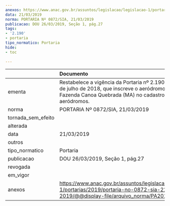 ```yaml
---
anexos: https://www.anac.gov.br/assuntos/legislacao/legislacao-1/portarias/2019/portaria-no-0872-sia-21-03-2019/@@display-file/arquivo_norma/PA2019-0872.pdf
data: 21/03/2019
norma: PORTARIA Nº 0872/SIA, 21/03/2019
publicacao: DOU 26/03/2019, Seção 1, pág.27
tags:
- '2.190'
- portaria
tipo_normatico: Portaria
hide: 
- toc 
 
---
```


|                    | Documento                                                                                                                                                        |
|:-------------------|:-----------------------------------------------------------------------------------------------------------------------------------------------------------------|
| ementa             | Restabelece a vigência da Portaria nº 2.190/SIA, de 12 de julho de 2018, que inscreve o aeródromo privado Fazenda Canoa Quebrada (MA) no cadastro de aeródromos. |
| norma              | PORTARIA Nº 0872/SIA, 21/03/2019                                                                                                                                 |
| tornada_sem_efeito |                                                                                                                                                                  |
| alterada           |                                                                                                                                                                  |
| data               | 21/03/2019                                                                                                                                                       |
| outros             |                                                                                                                                                                  |
| tipo_normatico     | Portaria                                                                                                                                                         |
| publicacao         | DOU 26/03/2019, Seção 1, pág.27                                                                                                                                  |
| revogada           |                                                                                                                                                                  |
| em_vigor           |                                                                                                                                                                  |
| anexos             | https://www.anac.gov.br/assuntos/legislacao/legislacao-1/portarias/2019/portaria-no-0872-sia-21-03-2019/@@display-file/arquivo_norma/PA2019-0872.pdf             |